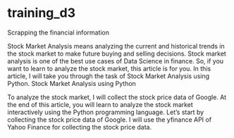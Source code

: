 # training_d3
Scrapping the financial information


Stock Market Analysis means analyzing the current and historical trends in the stock market to make future buying and selling decisions. Stock market analysis is one of the best use cases of Data Science in finance. So, if you want to learn to analyze the stock market, this article is for you. In this article, I will take you through the task of Stock Market Analysis using Python.
Stock Market Analysis using Python

To analyze the stock market, I will collect the stock price data of Google. At the end of this article, you will learn to analyze the stock market interactively using the Python programming language. Let’s start by collecting the stock price data of Google. I will use the yfinance API of Yahoo Finance for collecting the stock price data.
